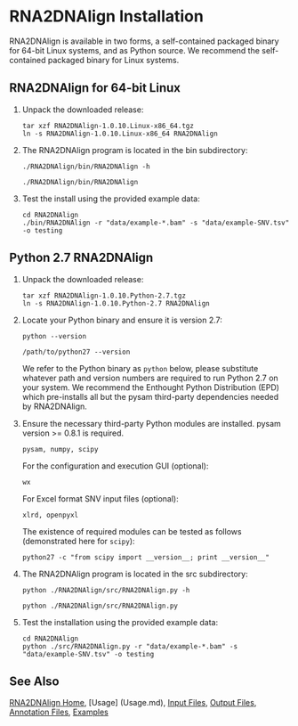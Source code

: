 
# RNA2DNAlign Installation #

RNA2DNAlign is available in two forms, a self-contained packaged binary
for 64-bit Linux systems, and as Python source. We recommend the
self-contained packaged binary for Linux systems.

## RNA2DNAlign for 64-bit Linux ##

1. Unpack the downloaded release:

    ```
    tar xzf RNA2DNAlign-1.0.10.Linux-x86_64.tgz
    ln -s RNA2DNAlign-1.0.10.Linux-x86_64 RNA2DNAlign
    ```

2. The RNA2DNAlign program is located in the bin subdirectory:

    ```
    ./RNA2DNAlign/bin/RNA2DNAlign -h
    
    ./RNA2DNAlign/bin/RNA2DNAlign 
    ```

3. Test the install using the provided example data:

    ```
    cd RNA2DNAlign
    ./bin/RNA2DNAlign -r "data/example-*.bam" -s "data/example-SNV.tsv" -o testing
    ```

## Python 2.7 RNA2DNAlign ##

1. Unpack the downloaded release:

    ```
    tar xzf RNA2DNAlign-1.0.10.Python-2.7.tgz
    ln -s RNA2DNAlign-1.0.10.Python-2.7 RNA2DNAlign
    ```

2. Locate your Python binary and ensure it is version 2.7:

    ```
    python --version

    /path/to/python27 --version 
    ``` 

   We refer to the Python binary as `python` below, please substitute
   whatever path and version numbers are required to run Python 2.7 on
   your system. We recommend the Enthought Python Distribution (EPD) which
   pre-installs all but the pysam third-party dependencies needed by RNA2DNAlign.

3. Ensure the necessary third-party Python modules are installed. pysam version >= 0.8.1 is required. 

    ```
    pysam, numpy, scipy
    ```

   For the configuration and execution GUI (optional):
    
    ```
    wx
    ```

   For Excel format SNV input files (optional):

    ```
    xlrd, openpyxl
    ```

   The existence of required modules can be tested as follows (demonstrated here for `scipy`):

    ```
    python27 -c "from scipy import __version__; print __version__"
    ```

4. The RNA2DNAlign program is located in the src subdirectory:

    ```
    python ./RNA2DNAlign/src/RNA2DNAlign.py -h
    
    python ./RNA2DNAlign/src/RNA2DNAlign.py
    ```

5. Test the installation using the provided example data:

    ```
    cd RNA2DNAlign
    python ./src/RNA2DNAlign.py -r "data/example-*.bam" -s "data/example-SNV.tsv" -o testing
    ```

## See Also

[RNA2DNAlign Home](..), [Usage] (Usage.md), [Input Files](InputFiles.md), [Output Files](OutputFiles.md), [Annotation Files](AnnotationFiles.md), [Examples](Examples.md)
